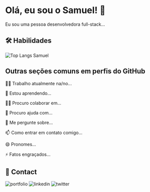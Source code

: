 
# Olá, eu sou o Samuel! 👋

Eu sou uma pessoa desenvolvedora full-stack...

## 🛠 Habilidades
![Top Langs Samuel](https://github-readme-stats.vercel.app/api/top-langs/?username=Samuel-Oli-P&hide_progress=true&theme=radical)

## Outras seções comuns em perfis do GitHub
👩‍💻 Trabalho atualmente na/no...

🧠 Estou aprendendo...

👯‍♀️ Procuro colaborar em...

🤔 Procuro ajuda com...

💬 Me pergunte sobre...

📫 Como entrar em contato comigo...

😄 Pronomes...

⚡️ Fatos engraçados...

## 🔗 Contact

<div>
        <img src="https://img.shields.io/badge/my_portfolio-000?style=for-the-badge&    logo=ko-fi&logoColor=white" alt="portfolio">
        <img src="https://img.shields.io/badge/linkedin-0A66C2?style=for-the-badge&logo=linkedin&logoColor=white" alt="linkedin">
        <img src="https://img.shields.io/badge/twitter-1DA1F2?style=for-the-badge&logo=twitter&logoColor=white" alt="twitter">
</div>


